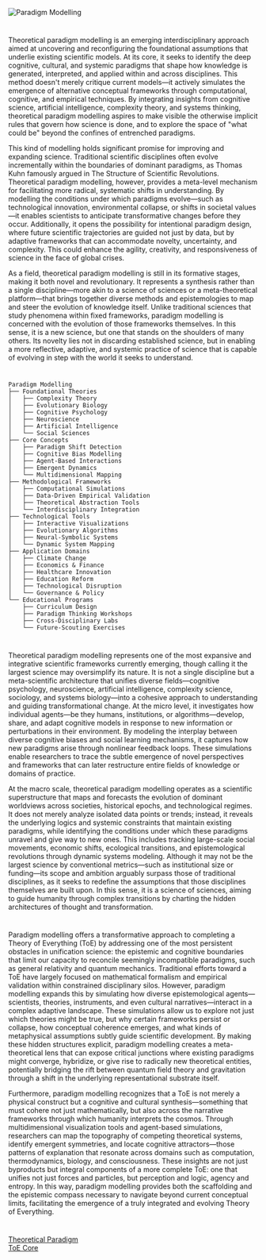 ![Paradigm Modelling](https://github.com/user-attachments/assets/e8581276-6c65-4f08-af27-fb04cb2bdf8d)

#

Theoretical paradigm modelling is an emerging interdisciplinary approach aimed at uncovering and reconfiguring the foundational assumptions that underlie existing scientific models. At its core, it seeks to identify the deep cognitive, cultural, and systemic paradigms that shape how knowledge is generated, interpreted, and applied within and across disciplines. This method doesn't merely critique current models—it actively simulates the emergence of alternative conceptual frameworks through computational, cognitive, and empirical techniques. By integrating insights from cognitive science, artificial intelligence, complexity theory, and systems thinking, theoretical paradigm modelling aspires to make visible the otherwise implicit rules that govern how science is done, and to explore the space of "what could be" beyond the confines of entrenched paradigms.

This kind of modelling holds significant promise for improving and expanding science. Traditional scientific disciplines often evolve incrementally within the boundaries of dominant paradigms, as Thomas Kuhn famously argued in The Structure of Scientific Revolutions. Theoretical paradigm modelling, however, provides a meta-level mechanism for facilitating more radical, systematic shifts in understanding. By modelling the conditions under which paradigms evolve—such as technological innovation, environmental collapse, or shifts in societal values—it enables scientists to anticipate transformative changes before they occur. Additionally, it opens the possibility for intentional paradigm design, where future scientific trajectories are guided not just by data, but by adaptive frameworks that can accommodate novelty, uncertainty, and complexity. This could enhance the agility, creativity, and responsiveness of science in the face of global crises.

As a field, theoretical paradigm modelling is still in its formative stages, making it both novel and revolutionary. It represents a synthesis rather than a single discipline—more akin to a science of sciences or a meta-theoretical platform—that brings together diverse methods and epistemologies to map and steer the evolution of knowledge itself. Unlike traditional sciences that study phenomena within fixed frameworks, paradigm modelling is concerned with the evolution of those frameworks themselves. In this sense, it is a new science, but one that stands on the shoulders of many others. Its novelty lies not in discarding established science, but in enabling a more reflective, adaptive, and systemic practice of science that is capable of evolving in step with the world it seeks to understand. 

#
```
Paradigm Modelling
├── Foundational Theories
│   ├── Complexity Theory
│   ├── Evolutionary Biology
│   ├── Cognitive Psychology
│   ├── Neuroscience
│   ├── Artificial Intelligence
│   └── Social Sciences
├── Core Concepts
│   ├── Paradigm Shift Detection
│   ├── Cognitive Bias Modelling
│   ├── Agent-Based Interactions
│   ├── Emergent Dynamics
│   └── Multidimensional Mapping
├── Methodological Frameworks
│   ├── Computational Simulations
│   ├── Data-Driven Empirical Validation
│   ├── Theoretical Abstraction Tools
│   └── Interdisciplinary Integration
├── Technological Tools
│   ├── Interactive Visualizations
│   ├── Evolutionary Algorithms
│   ├── Neural-Symbolic Systems
│   └── Dynamic System Mapping
├── Application Domains
│   ├── Climate Change
│   ├── Economics & Finance
│   ├── Healthcare Innovation
│   ├── Education Reform
│   ├── Technological Disruption
│   └── Governance & Policy
└── Educational Programs
    ├── Curriculum Design
    ├── Paradigm Thinking Workshops
    ├── Cross-Disciplinary Labs
    └── Future-Scouting Exercises
```
#

Theoretical paradigm modelling represents one of the most expansive and integrative scientific frameworks currently emerging, though calling it the largest science may oversimplify its nature. It is not a single discipline but a meta-scientific architecture that unifies diverse fields—cognitive psychology, neuroscience, artificial intelligence, complexity science, sociology, and systems biology—into a cohesive approach to understanding and guiding transformational change. At the micro level, it investigates how individual agents—be they humans, institutions, or algorithms—develop, share, and adapt cognitive models in response to new information or perturbations in their environment. By modeling the interplay between diverse cognitive biases and social learning mechanisms, it captures how new paradigms arise through nonlinear feedback loops. These simulations enable researchers to trace the subtle emergence of novel perspectives and frameworks that can later restructure entire fields of knowledge or domains of practice.

At the macro scale, theoretical paradigm modelling operates as a scientific superstructure that maps and forecasts the evolution of dominant worldviews across societies, historical epochs, and technological regimes. It does not merely analyze isolated data points or trends; instead, it reveals the underlying logics and systemic constraints that maintain existing paradigms, while identifying the conditions under which these paradigms unravel and give way to new ones. This includes tracking large-scale social movements, economic shifts, ecological transitions, and epistemological revolutions through dynamic systems modeling. Although it may not be the largest science by conventional metrics—such as institutional size or funding—its scope and ambition arguably surpass those of traditional disciplines, as it seeks to redefine the assumptions that those disciplines themselves are built upon. In this sense, it is a science of sciences, aiming to guide humanity through complex transitions by charting the hidden architectures of thought and transformation.

#

Paradigm modelling offers a transformative approach to completing a Theory of Everything (ToE) by addressing one of the most persistent obstacles in unification science: the epistemic and cognitive boundaries that limit our capacity to reconcile seemingly incompatible paradigms, such as general relativity and quantum mechanics. Traditional efforts toward a ToE have largely focused on mathematical formalism and empirical validation within constrained disciplinary silos. However, paradigm modelling expands this by simulating how diverse epistemological agents—scientists, theories, instruments, and even cultural narratives—interact in a complex adaptive landscape. These simulations allow us to explore not just which theories might be true, but why certain frameworks persist or collapse, how conceptual coherence emerges, and what kinds of metaphysical assumptions subtly guide scientific development. By making these hidden structures explicit, paradigm modelling creates a meta-theoretical lens that can expose critical junctions where existing paradigms might converge, hybridize, or give rise to radically new theoretical entities, potentially bridging the rift between quantum field theory and gravitation through a shift in the underlying representational substrate itself.

Furthermore, paradigm modelling recognizes that a ToE is not merely a physical construct but a cognitive and cultural synthesis—something that must cohere not just mathematically, but also across the narrative frameworks through which humanity interprets the cosmos. Through multidimensional visualization tools and agent-based simulations, researchers can map the topography of competing theoretical systems, identify emergent symmetries, and locate cognitive attractors—those patterns of explanation that resonate across domains such as computation, thermodynamics, biology, and consciousness. These insights are not just byproducts but integral components of a more complete ToE: one that unifies not just forces and particles, but perception and logic, agency and entropy. In this way, paradigm modelling provides both the scaffolding and the epistemic compass necessary to navigate beyond current conceptual limits, facilitating the emergence of a truly integrated and evolving Theory of Everything.

#

[Theoretical Paradigm](https://chatgpt.com/g/g-681e71dfcc708191a45fb5beb2c0bba7-theoretical-paradigm)
<br>
[ToE Core](https://chatgpt.com/g/g-67ba34331820819194386867067c2dd3-toe-core)
